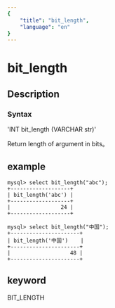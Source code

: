 ```yaml
---
{
    "title": "bit_length",
    "language": "en"
}
---
```


<!-- 
Licensed to the Apache Software Foundation (ASF) under one
or more contributor license agreements.  See the NOTICE file
distributed with this work for additional information
regarding copyright ownership.  The ASF licenses this file
to you under the Apache License, Version 2.0 (the
"License"); you may not use this file except in compliance
with the License.  You may obtain a copy of the License at

  http://www.apache.org/licenses/LICENSE-2.0

Unless required by applicable law or agreed to in writing,
software distributed under the License is distributed on an
"AS IS" BASIS, WITHOUT WARRANTIES OR CONDITIONS OF ANY
KIND, either express or implied.  See the License for the
specific language governing permissions and limitations
under the License.
-->

# bit_length
## Description
### Syntax

'INT bit_length (VARCHAR str)'


Return length of argument in bits。

## example

```
mysql> select bit_length("abc");
+-------------------+
| bit_length('abc') |
+-------------------+
|                24 |
+-------------------+

mysql> select bit_length("中国");
+----------------------+
| bit_length('中国')    |
+----------------------+
|                   48 |
+----------------------+
```
## keyword
BIT_LENGTH
